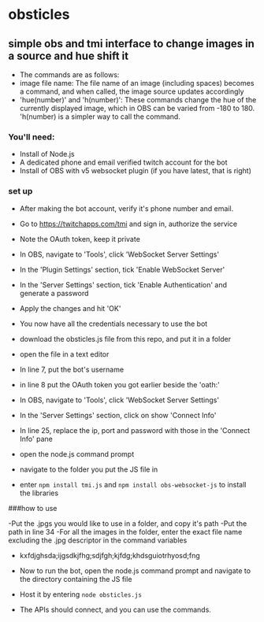 # obsticles
## simple obs and tmi interface to change images in a source and hue shift it

- The commands are as follows:
- image file name: The file name of an image (including spaces) becomes a command, and when called, the image source updates accordingly
- 'hue(number)' and 'h(number)': These commands change the hue of the currently displayed image, which in OBS can be varied from -180 to 180. 'h(number) is a simpler way to call the command.

### You'll need:
- Install of Node.js 
- A dedicated phone and email verified twitch account for the bot
- Install of OBS with v5 websocket plugin (if you have latest, that is right)

### set up

- After making the bot account, verify it's phone number and email.
- Go to https://twitchapps.com/tmi and sign in, authorize the service
- Note the OAuth token, keep it private

- In OBS, navigate to 'Tools', click 'WebSocket Server Settings'
- In the 'Plugin Settings' section, tick 'Enable WebSocket Server'
- In the 'Server Settings' section, tick 'Enable Authentication' and generate a password
- Apply the changes and hit 'OK'

- You now have all the credentials necessary to use the bot

- download the obsticles.js file from this repo, and put it in a folder
- open the file in a text editor
- In line 7, put the bot's username
- in line 8 put the OAuth token you got earlier beside the 'oath:'
- In OBS, navigate to 'Tools', click 'WebSocket Server Settings'
- In the 'Server Settings' section, click on show 'Connect Info'
- In line 25, replace the ip, port and password with those in the 'Connect Info' pane

- open the node.js command prompt
- navigate to the folder you put the JS file in
- enter `npm install tmi.js` and `npm install obs-websocket-js` to install the libraries

###how to use

-Put the .jpgs you would like to use in a folder, and copy it's path
-Put the path in line 34
-For all the images in the folder, enter the exact file name excluding the .jpg descriptor in the command variables
- kxfdjghsda;ijgsdkjfhg;sdjfgh;kjfdg;khdsguiotrhyosd;fng

- Now to run the bot, open the node.js command prompt and navigate to the directory containing the JS file
- Host it by entering `node obsticles.js`
- The APIs should connect, and you can use the commands.


